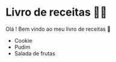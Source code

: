 # Livro de receitas :man_cook:

Olá ! Bem vindo ao meu livro de receitas :purple_heart:

- Cookie
- Pudim
- Salada de frutas 
